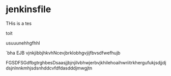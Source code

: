 # jenkinsfile
THis is a tes 


toit 

usuuunehhgfhhl


`bha
EJB vjnkjibbjhkvhNcevjbrklobhgvjijfbvsdfwefhujb

FGSDFSGdfbgtrghbesDsaasjjbjnjilvbhwjerbvjkhilehoaihwriitrkhergufukjsdjjdjdsjnlnnkmhjsdsnhddcvfdfdasdddjmwgjtn
